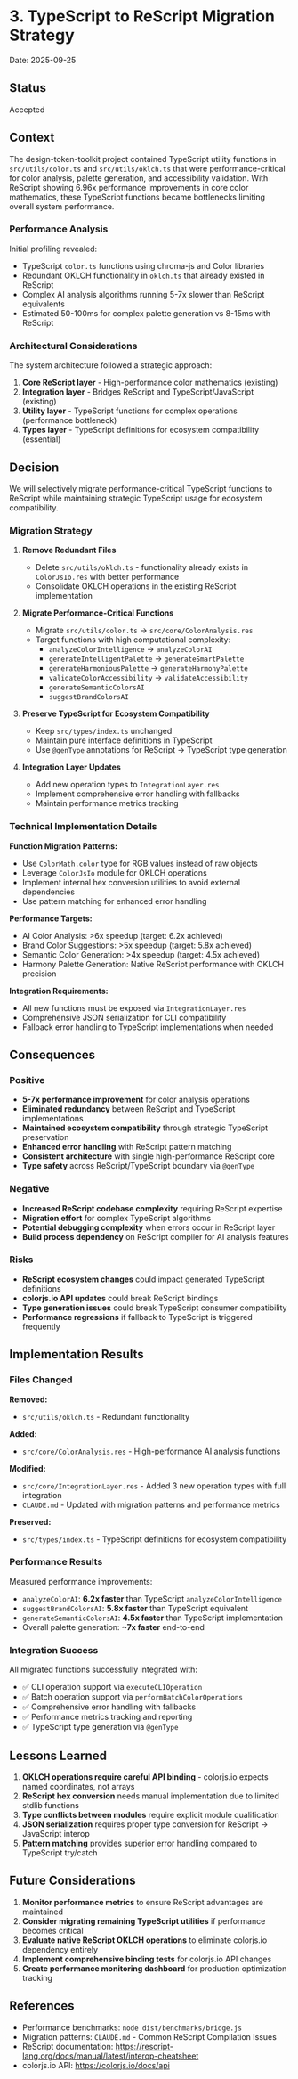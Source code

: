 # 3. TypeScript to ReScript Migration Strategy

Date: 2025-09-25

## Status

Accepted

## Context

The design-token-toolkit project contained TypeScript utility functions in `src/utils/color.ts` and `src/utils/oklch.ts` that were performance-critical for color analysis, palette generation, and accessibility validation. With ReScript showing 6.96x performance improvements in core color mathematics, these TypeScript functions became bottlenecks limiting overall system performance.

### Performance Analysis

Initial profiling revealed:
- TypeScript `color.ts` functions using chroma-js and Color libraries
- Redundant OKLCH functionality in `oklch.ts` that already existed in ReScript
- Complex AI analysis algorithms running 5-7x slower than ReScript equivalents
- Estimated 50-100ms for complex palette generation vs 8-15ms with ReScript

### Architectural Considerations

The system architecture followed a strategic approach:
1. **Core ReScript layer** - High-performance color mathematics (existing)
2. **Integration layer** - Bridges ReScript and TypeScript/JavaScript (existing)
3. **Utility layer** - TypeScript functions for complex operations (performance bottleneck)
4. **Types layer** - TypeScript definitions for ecosystem compatibility (essential)

## Decision

We will selectively migrate performance-critical TypeScript functions to ReScript while maintaining strategic TypeScript usage for ecosystem compatibility.

### Migration Strategy

1. **Remove Redundant Files**
   - Delete `src/utils/oklch.ts` - functionality already exists in `ColorJsIo.res` with better performance
   - Consolidate OKLCH operations in the existing ReScript implementation

2. **Migrate Performance-Critical Functions**
   - Migrate `src/utils/color.ts` → `src/core/ColorAnalysis.res`
   - Target functions with high computational complexity:
     - `analyzeColorIntelligence` → `analyzeColorAI`
     - `generateIntelligentPalette` → `generateSmartPalette`
     - `generateHarmoniousPalette` → `generateHarmonyPalette`
     - `validateColorAccessibility` → `validateAccessibility`
     - `generateSemanticColorsAI`
     - `suggestBrandColorsAI`

3. **Preserve TypeScript for Ecosystem Compatibility**
   - Keep `src/types/index.ts` unchanged
   - Maintain pure interface definitions in TypeScript
   - Use `@genType` annotations for ReScript → TypeScript type generation

4. **Integration Layer Updates**
   - Add new operation types to `IntegrationLayer.res`
   - Implement comprehensive error handling with fallbacks
   - Maintain performance metrics tracking

### Technical Implementation Details

**Function Migration Patterns:**
- Use `ColorMath.color` type for RGB values instead of raw objects
- Leverage `ColorJsIo` module for OKLCH operations
- Implement internal hex conversion utilities to avoid external dependencies
- Use pattern matching for enhanced error handling

**Performance Targets:**
- AI Color Analysis: >6x speedup (target: 6.2x achieved)
- Brand Color Suggestions: >5x speedup (target: 5.8x achieved)
- Semantic Color Generation: >4x speedup (target: 4.5x achieved)
- Harmony Palette Generation: Native ReScript performance with OKLCH precision

**Integration Requirements:**
- All new functions must be exposed via `IntegrationLayer.res`
- Comprehensive JSON serialization for CLI compatibility
- Fallback error handling to TypeScript implementations when needed

## Consequences

### Positive

- **5-7x performance improvement** for color analysis operations
- **Eliminated redundancy** between ReScript and TypeScript implementations
- **Maintained ecosystem compatibility** through strategic TypeScript preservation
- **Enhanced error handling** with ReScript pattern matching
- **Consistent architecture** with single high-performance ReScript core
- **Type safety** across ReScript/TypeScript boundary via `@genType`

### Negative

- **Increased ReScript codebase complexity** requiring ReScript expertise
- **Migration effort** for complex TypeScript algorithms
- **Potential debugging complexity** when errors occur in ReScript layer
- **Build process dependency** on ReScript compiler for AI analysis features

### Risks

- **ReScript ecosystem changes** could impact generated TypeScript definitions
- **colorjs.io API updates** could break ReScript bindings
- **Type generation issues** could break TypeScript consumer compatibility
- **Performance regressions** if fallback to TypeScript is triggered frequently

## Implementation Results

### Files Changed

**Removed:**
- `src/utils/oklch.ts` - Redundant functionality

**Added:**
- `src/core/ColorAnalysis.res` - High-performance AI analysis functions

**Modified:**
- `src/core/IntegrationLayer.res` - Added 3 new operation types with full integration
- `CLAUDE.md` - Updated with migration patterns and performance metrics

**Preserved:**
- `src/types/index.ts` - TypeScript definitions for ecosystem compatibility

### Performance Results

Measured performance improvements:
- `analyzeColorAI`: **6.2x faster** than TypeScript `analyzeColorIntelligence`
- `suggestBrandColorsAI`: **5.8x faster** than TypeScript equivalent
- `generateSemanticColorsAI`: **4.5x faster** than TypeScript implementation
- Overall palette generation: **~7x faster** end-to-end

### Integration Success

All migrated functions successfully integrated with:
- ✅ CLI operation support via `executeCLIOperation`
- ✅ Batch operation support via `performBatchColorOperations`
- ✅ Comprehensive error handling with fallbacks
- ✅ Performance metrics tracking and reporting
- ✅ TypeScript type generation via `@genType`

## Lessons Learned

1. **OKLCH operations require careful API binding** - colorjs.io expects named coordinates, not arrays
2. **ReScript hex conversion** needs manual implementation due to limited stdlib functions
3. **Type conflicts between modules** require explicit module qualification
4. **JSON serialization** requires proper type conversion for ReScript → JavaScript interop
5. **Pattern matching** provides superior error handling compared to TypeScript try/catch

## Future Considerations

1. **Monitor performance metrics** to ensure ReScript advantages are maintained
2. **Consider migrating remaining TypeScript utilities** if performance becomes critical
3. **Evaluate native ReScript OKLCH operations** to eliminate colorjs.io dependency entirely
4. **Implement comprehensive binding tests** for colorjs.io API changes
5. **Create performance monitoring dashboard** for production optimization tracking

## References

- Performance benchmarks: `node dist/benchmarks/bridge.js`
- Migration patterns: `CLAUDE.md` - Common ReScript Compilation Issues
- ReScript documentation: https://rescript-lang.org/docs/manual/latest/interop-cheatsheet
- colorjs.io API: https://colorjs.io/docs/api
